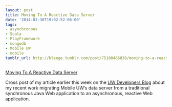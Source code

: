 ```yaml
---
layout: post
title: Moving To A Reactive Data Server
date: '2014-01-30T19:02:52-06:00'
tags:
- asynchronous
- Scala
- PlayFramework
- mongodb
- Mobile UW
- mobile
tumblr_url: http://bleege.tumblr.com/post/75100466838/moving-to-a-reactive-data-server
---
```


[Moving To A Reactive Data Server](http://devblog.uc.wisc.edu/blog/reactive-proxy-server/)

Cross post of my article earlier this week on the [UW Developers Blog](http://devblog.uc.wisc.edu/) about my recent work migrating Mobile UW’s data server from a traditional synchronous Java Web application to an asynchronous, reactive Web application.
